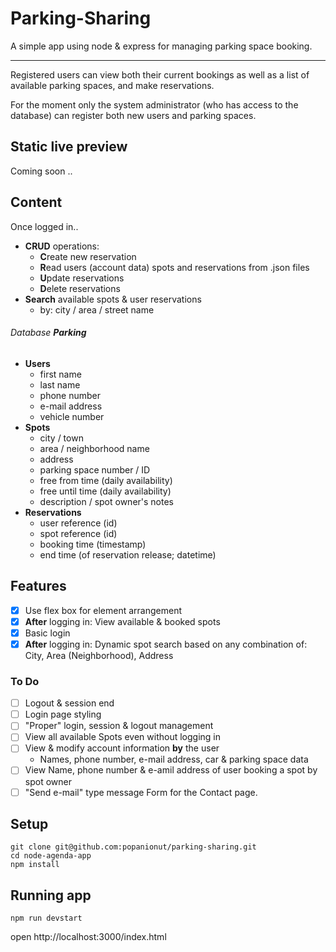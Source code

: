 # Parking-Sharing

A simple app using node & express for managing parking space booking.

---

Registered users can view both their current bookings as well as a list of available parking spaces, and make reservations.

For the moment only the system administrator (who has access to the database) can register both new users and parking spaces.

## Static live preview

Coming soon ..
<!-- Open [index.html](https://popanionut.github.io/parking-sharing/public/index.html) -->

## Content

Once logged in..

- **CRUD** operations:
    - **C**reate new reservation
    - **R**ead users (account data) spots and reservations from .json files
    - **U**pdate reservations
    - **D**elete reservations
- **Search** available spots & user reservations
    - by: city / area / street name 

###### Database **Parking**

- **Users**
    - first name
    - last name
    - phone number
    - e-mail address
    - vehicle number
- **Spots**
    - city / town
    - area / neighborhood name
    - address
    - parking space number / ID
    - free from time (daily availability)
    - free until time (daily availability)
    - description / spot owner's notes
- **Reservations**
    - user reference (id)
    - spot reference (id)
    - booking time (timestamp)
    - end time (of reservation release; datetime)

## Features

- [x] Use flex box for element arrangement
- [x] **After** logging in: View available & booked spots
- [x] Basic login
- [x] **After** logging in: Dynamic spot search based on any combination of: City, Area (Neighborhood), Address

### To Do

- [ ] Logout & session end
- [ ] Login page styling
- [ ] "Proper" login, session & logout management
- [ ] View all available Spots even without logging in
- [ ] View & modify account information **by** the user
    - Names, phone number, e-mail address, car & parking space data
- [ ] View Name, phone number & e-amil address of user booking a spot by spot owner
- [ ] "Send e-mail" type message Form for the Contact page.

## Setup

```
git clone git@github.com:popanionut/parking-sharing.git
cd node-agenda-app
npm install
```

## Running app

```
npm run devstart
```

open http://localhost:3000/index.html